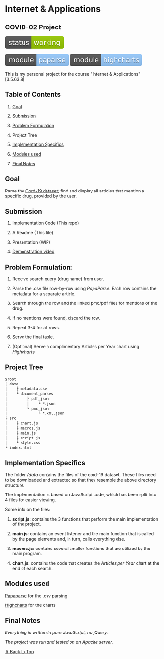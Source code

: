# Internet & Applications
## COVID-02 Project

![status: working](status-working-green.svg)

![module: papaparse](module-papaparse-9cf.svg)
![module: highcharts](module-highcharts-9cf.svg)

This is my personal project for the course "Internet & Applications" [3.5.63.8]

## Table of Contents

1. [Goal](#Goal)

2. [Submission](#Submission)

3. [Problem Formulation](#Problem-Formulation)

4. [Project Tree](#Project-Tree)

5. [Implementation Specifics](#Implementation-Specifics)

6. [Modules used](#Modules-used)

7. [Final Notes](#Final-Notes)

## Goal

Parse the [Cord-19 dataset](https://www.semanticscholar.org/cord19); 
find and display all articles that mention a specific drug, provided by the user.

## Submission

1. Implementation Code (This repo)

2. A Readme (This file)

3. Presentation (WIP)

4. [Demonstration video](https://youtu.be/a5997tzicfo)

## Problem Formulation:

1. Receive search query (drug name) from user.

2. Parse the .csv file row-by-row using *PapaParse*. Each row contains the metadata for a separate article.

3. Search through the row and the linked pmc/pdf files for mentions of the drug.

4. If no mentions were found, discard the row.

5. Repeat 3-4 for all rows.

6. Serve the final table.

7. (Optional) Serve a complimentary Articles per Year chart using *Highcharts*

## Project Tree

    $root
    ├ data
    │    ├ metadata.csv
    │    └ document_parses 
    │         ├ pdf_json
    │         │    └ *.json
    │         └ pmc_json
    │              └ *.xml.json
    ├ src
	│    ├ chart.js
    │    ├ macros.js
    │    ├ main.js
    │    ├ script.js
    │    └ style.css
    └ index.html

## Implementation Specifics

The folder */data* contains the files of the cord-19 dataset. 
These files need to be downloaded and extracted so that they resemble the above directory structure.

The implementation is based on JavaScript code, which has been split into 4 files for easier viewing.

Some info on the files:

1. **script.js**: 
contains the 3 functions that perform the main implementation of the project. 

2. **main.js**: 
contains an event listener and the main function that is called by the page elements and, in turn, calls everything else.

3. **macros.js**:
contains several smaller functions that are utilized by the main program.

4. **chart.js**:
contains the code that creates the *Articles per Year* chart at the end of each search.

## Modules used

[Papaparse](https://www.papaparse.com/) for the .csv parsing

[Highcharts](https://www.highcharts.com/) for the charts

## Final Notes

*Everything is written in pure JavaScript, no jQuery.*

*The project was run and tested on an Apache server.*

[⇯ Back to Top](#Table-of-Contents)